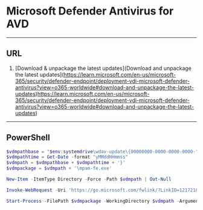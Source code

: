 # Microsoft Defender Antivirus for AVD

---

## URL
1. [Download & unpackage the latest updates](Download and unpackage the latest updates](https://learn.microsoft.com/en-us/microsoft-365/security/defender-endpoint/deployment-vdi-microsoft-defender-antivirus?view=o365-worldwide#download-and-unpackage-the-latest-updates)https://learn.microsoft.com/en-us/microsoft-365/security/defender-endpoint/deployment-vdi-microsoft-defender-antivirus?view=o365-worldwide#download-and-unpackage-the-latest-updates)

---

## PowerShell
````ps1
$vdmpathbase = "$env:systemdrive\wdav-update\{00000000-0000-0000-0000-"
$vdmpathtime = Get-Date -format "yMMddHHmmss"
$vdmpath = $vdmpathbase + $vdmpathtime + '}'
$vdmpackage = $vdmpath + '\mpam-fe.exe'

New-Item -ItemType Directory -Force -Path $vdmpath | Out-Null

Invoke-WebRequest -Uri 'https://go.microsoft.com/fwlink/?LinkID=121721&arch=x64' -OutFile $vdmpackage

Start-Process -FilePath $vdmpackage -WorkingDirectory $vdmpath -ArgumentList "/x"
````
